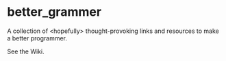 # better_grammer
A collection of &lt;hopefully> thought-provoking links and resources to make a better programmer.

See the Wiki. 
